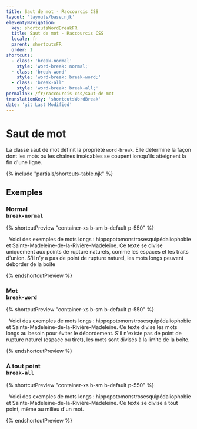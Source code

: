 ```yaml
---
title: Saut de mot - Raccourcis CSS
layout: 'layouts/base.njk'
eleventyNavigation:
  key: shortcutsWordBreakFR
  title: Saut de mot - Raccourcis CSS
  locale: fr
  parent: shortcutsFR
  order: 1
shortcuts:
  - class: 'break-normal'
    style: 'word-break: normal;'
  - class: 'break-word'
    style: 'word-break: break-word;'
  - class: 'break-all'
    style: 'word-break: break-all;'
permalink: /fr/raccourcis-css/saut-de-mot
translationKey: 'shortcutsWordBreak'
date: 'git Last Modified'
---
```


# Saut de mot

La classe saut de mot définit la propriété `word-break`. Elle détermine la façon dont les mots ou les chaînes insécables se coupent lorsqu'ils atteignent la fin d'une ligne.

{% include "partials/shortcuts-table.njk" %}

## Exemples

### Normal<br/>`break-normal`

{% shortcutPreview "container-xs b-sm b-default p-550" %}

<p class="break-normal">
  Voici des exemples de mots longs : hippopotomonstrosesquipédaliophobie et Sainte-Madeleine-de-la-Rivière-Madeleine. Ce texte se divise uniquement aux points de rupture naturels, comme les espaces et les traits d'union. S'il n'y a pas de point de rupture naturel, les mots longs peuvent déborder de la boîte
</p>
{% endshortcutPreview %}

### Mot<br/>`break-word`

{% shortcutPreview "container-xs b-sm b-default p-550" %}

<p class="break-word">
  Voici des exemples de mots longs : hippopotomonstrosesquipédaliophobie et Sainte-Madeleine-de-la-Rivière-Madeleine. Ce texte divise les mots longs au besoin pour éviter le débordement. S'il n'existe pas de point de rupture naturel (espace ou tiret), les mots sont divisés à la limite de la boîte.
</p>
{% endshortcutPreview %}

### À tout point<br/>`break-all`

{% shortcutPreview "container-xs b-sm b-default p-550" %}

<p class="break-all">
  Voici des exemples de mots longs : hippopotomonstrosesquipédaliophobie et Sainte-Madeleine-de-la-Rivière-Madeleine. Ce texte se divise à tout point, même au milieu d'un mot.
</p>
{% endshortcutPreview %}
